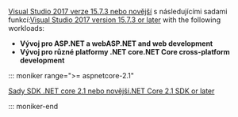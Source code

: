 <span data-ttu-id="331f3-101">[Visual Studio 2017 verze 15.7.3 nebo novější](https://visualstudio.microsoft.com/downloads/) s následujícími sadami funkcí:</span><span class="sxs-lookup"><span data-stu-id="331f3-101">[Visual Studio 2017 version 15.7.3 or later](https://visualstudio.microsoft.com/downloads/) with the following workloads:</span></span>

* <span data-ttu-id="331f3-102">**Vývoj pro ASP.NET a web**</span><span class="sxs-lookup"><span data-stu-id="331f3-102">**ASP.NET and web development**</span></span>
* <span data-ttu-id="331f3-103">**Vývoj pro různé platformy .NET core**</span><span class="sxs-lookup"><span data-stu-id="331f3-103">**.NET Core cross-platform development**</span></span>

::: moniker range=">= aspnetcore-2.1"

[<span data-ttu-id="331f3-104">Sady SDK .NET core 2.1 nebo novější</span><span class="sxs-lookup"><span data-stu-id="331f3-104">.NET Core 2.1 SDK or later</span></span>](https://www.microsoft.com/net/download/windows)

::: moniker-end
